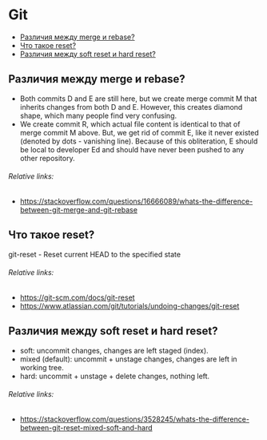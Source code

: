 # Git
- [Различия между merge и rebase?](#различия-между-merge-и-rebase)
- [Что такое reset?](#что-такое-reset)
- [Различия между soft reset и hard reset?](#различия-между-soft-reset-и-hard-reset)

## Различия между merge и rebase?
- Both commits D and E are still here, but we create merge commit M that inherits changes from both D and E. However, this creates diamond shape, which many people find very confusing.
- We create commit R, which actual file content is identical to that of merge commit M above. But, we get rid of commit E, like it never existed (denoted by dots - vanishing line). Because of this obliteration, E should be local to developer Ed and should have never been pushed to any other repository.
###### Relative links:
- https://stackoverflow.com/questions/16666089/whats-the-difference-between-git-merge-and-git-rebase

## Что такое reset?
git-reset - Reset current HEAD to the specified state
###### Relative links:
- https://git-scm.com/docs/git-reset
- https://www.atlassian.com/git/tutorials/undoing-changes/git-reset

## Различия между soft reset и hard reset?
- soft: uncommit changes, changes are left staged (index).
- mixed (default): uncommit + unstage changes, changes are left in working tree.
- hard: uncommit + unstage + delete changes, nothing left.
###### Relative links:
- https://stackoverflow.com/questions/3528245/whats-the-difference-between-git-reset-mixed-soft-and-hard
